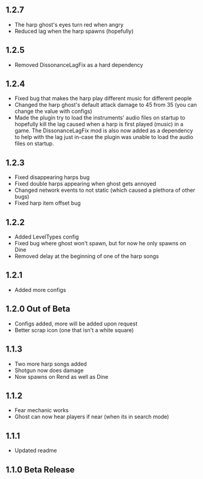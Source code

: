## 1.2.7
* The harp ghost's eyes turn red when angry
* Reduced lag when the harp spawns (hopefully)

## 1.2.5
* Removed DissonanceLagFix as a hard dependency

## 1.2.4
* Fixed bug that makes the harp play different music for different people
* Changed the harp ghost's default attack damage to 45 from 35 (you can change the value with configs)
* Made the plugin try to load the instruments' audio files on startup to hopefully kill the lag caused when a harp is first played (music) in a game. The DissonanceLagFix mod is also now added as a dependency to help with the lag just in-case the plugin was unable to load the audio files on startup.   

## 1.2.3
* Fixed disappearing harps bug
* Fixed double harps appearing when ghost gets annoyed
* Changed network events to not static (which caused a plethora of other bugs)
* Fixed harp item offset bug

## 1.2.2
* Added LevelTypes config
* Fixed bug where ghost won't spawn, but for now he only spawns on Dine
* Removed delay at the beginning of one of the harp songs 

## 1.2.1
* Added more configs

## 1.2.0 Out of Beta
* Configs added, more will be added upon request 
* Better scrap icon (one that isn't a white square)

## 1.1.3
* Two more harp songs added
* Shotgun now does damage 
* Now spawns on Rend as well as Dine

## 1.1.2
* Fear mechanic works
* Ghost can now hear players if near (when its in search mode)

## 1.1.1
* Updated readme

## 1.1.0 Beta Release
